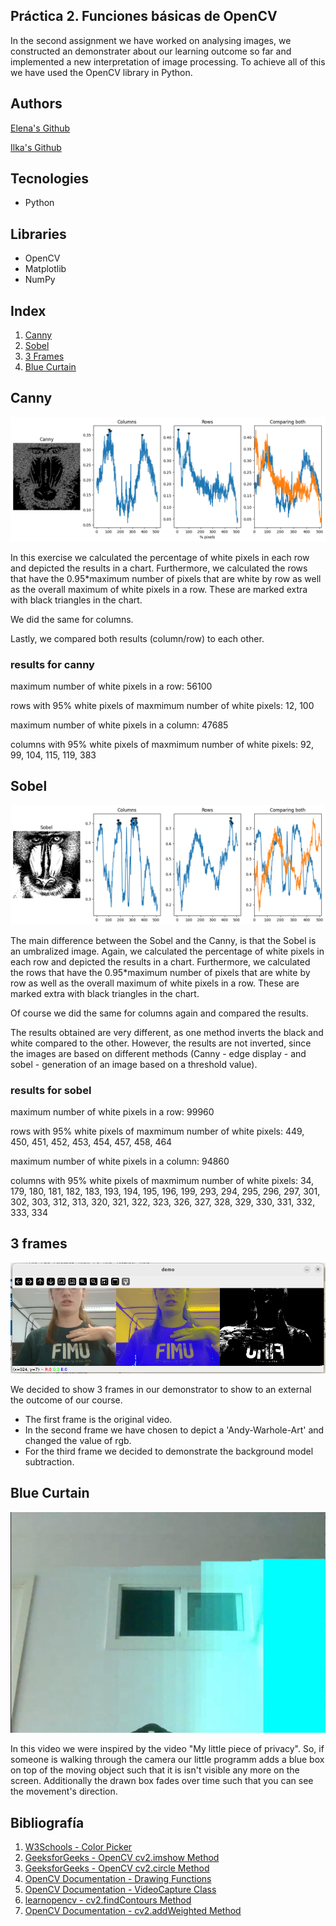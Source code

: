 ## Práctica 2. Funciones básicas de OpenCV

In the second assignment we have worked on analysing images, we constructed an demonstrater about our learning outcome so far and implemented a new interpretation of image processing.
To achieve all of this we have used the OpenCV library in Python.

## Authors
[Elena's Github](https://github.com/efm092000)


[Ilka's Github](https://github.com/jeski73)

## Tecnologies
  -  Python

## Libraries
  - OpenCV
  - Matplotlib
  - NumPy

## Index

1. [Canny](#canny)
2. [Sobel](#sobel)
3. [3 Frames ](#3-frames)
4. [Blue Curtain](#blue-curtain)

## Canny

![tarea-1-canny](tarea1.png)

In this exercise we calculated the percentage of white pixels in each row and depicted the results in a chart. 
Furthermore, we calculated the rows that have the 0.95*maximum number of pixels that are white by row as well as the overall maximum of white pixels in a row. 
These are marked extra with black triangles in the chart. 

We did the same for columns. 

Lastly, we compared both results (column/row) to each other.

### results for canny

maximum number of white pixels in a row: 56100

rows with 95% white pixels of maxmimum number of white pixels:
12,
100

maximum number of white pixels in a column: 47685

columns with 95% white pixels of maxmimum number of white pixels:
92,
99,
104,
115,
119,
383

## Sobel

![tarea-2-sobel](tarea2.png)

The main difference between the Sobel and the Canny, is that the Sobel is an umbralized image. 
Again, we calculated the percentage of white pixels in each row and depicted the results in a chart. 
Furthermore, we calculated the rows that have the 0.95*maximum number of pixels that are white by row as well as the overall maximum of white pixels in a row. 
These are marked extra with black triangles in the chart. 

Of course we did the same for columns again and compared the results.

The results obtained are very different, as one method inverts the black and white compared to the other. However, the results are not inverted, since the images are based on different methods (Canny - edge display - and sobel - generation of an image based on a threshold value).

### results for sobel
maximum number of white pixels in a row: 99960

rows with 95% white pixels of maxmimum number of white pixels:
449,
450,
451,
452,
453,
454,
457,
458,
464

maximum number of white pixels in a column: 94860

columns with 95% white pixels of maxmimum number of white pixels:
34,
179,
180,
181,
182,
183,
193,
194,
195,
196,
199,
293,
294,
295,
296,
297,
301,
302,
303,
312,
313,
320,
321,
322,
323,
326,
327,
328,
329,
330,
331,
332,
333,
334




## 3 frames

![tarea-3-frames](tarea3.png)

We decided to show 3 frames in our demonstrator to show to an external the outcome of our course. 
- The first frame is the original video.
- In the second frame we have chosen to depict a 'Andy-Warhole-Art' and changed the value of rgb.
- For the third frame we decided to demonstrate the background model subtraction.

## Blue Curtain

![tarea-4-blueCurtain](tarea4.png)

In this video we were inspired by the video "My little piece of privacy".
So, if someone is walking through the camera our little programm adds a blue box on top of the moving object such that it is isn't visible any more on the screen.
Additionally the drawn box fades over time such that you can see the movement's direction.

## Bibliografía

1. [W3Schools - Color Picker](https://www.w3schools.com/colors/colors_picker.asp)
2. [GeeksforGeeks - OpenCV cv2.imshow Method](https://www.geeksforgeeks.org/python-opencv-cv2-imshow-method/)
3. [GeeksforGeeks - OpenCV cv2.circle Method](https://www.geeksforgeeks.org/python-opencv-cv2-circle-method/)
4. [OpenCV Documentation - Drawing Functions](https://docs.opencv.org/4.x/da/d6e/tutorial_py_geometric_transformations.html)
5. [OpenCV Documentation - VideoCapture Class](https://docs.opencv.org/4.x/da/d6e/tutorial_py_geometric_transformations.html)
6. [learnopencv - cv2.findContours Method](https://learnopencv.com/contour-detection-using-opencv-python-c/)
7. [OpenCV Documentation - cv2.addWeighted Method](https://docs.opencv.org/3.4/d2/de8/group__core__array.html#gafafb2513349db3bcff51f54ee5592a19)